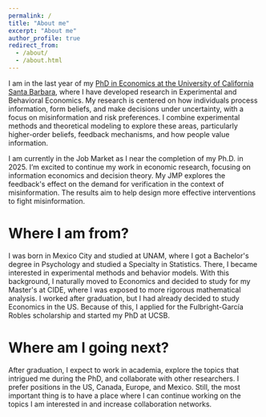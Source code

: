 ```yaml
---
permalink: /
title: "About me"
excerpt: "About me"
author_profile: true
redirect_from: 
  - /about/
  - /about.html
---
```


I am in the last year of my [PhD in Economics at the University of California Santa Barbara](https://econ.ucsb.edu/people/students/dario-trujano-ochoa), where I have developed research in Experimental and Behavioral Economics. 
My research is centered on how individuals process information, form beliefs, and make decisions under uncertainty, with a focus on misinformation and risk preferences. 
I combine experimental methods and theoretical modeling to explore these areas, particularly higher-order beliefs, feedback mechanisms, and how people value information.

I am currently in the Job Market as I near the completion of my Ph.D. in 2025. I’m excited to continue my work in economic research, focusing on information economics and decision theory.
My JMP explores the feedback's effect on the demand for verification in the context of misinformation. The results aim to help design more effective interventions to fight misinformation.

Where I am from?
======

I was born in Mexico City and studied at UNAM, where I got a Bachelor's degree in Psychology and studied a Specialty in Statistics.
There, I became interested in experimental methods and behavior models. With this background, I naturally moved to Economics and decided to study for my Master's at CIDE, where I was exposed to more rigorous mathematical analysis. 
I worked after graduation, but I had already decided to study Economics in the US. Because of this, I applied for the Fulbright-García Robles scholarship and started my PhD at UCSB. 


Where am I going next?
======

After graduation, I expect to work in academia, explore the topics that intrigued me during the PhD, and collaborate with other researchers. 
I prefer positions in the US, Canada, Europe, and Mexico. Still, the most important thing is to have a place where I can continue working on the topics I am interested in and increase collaboration networks. 




